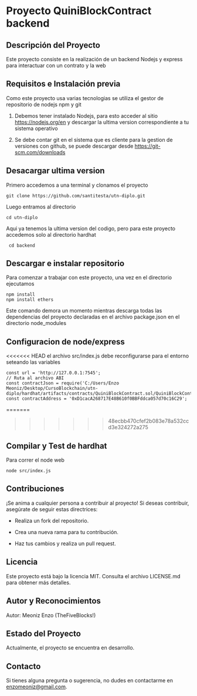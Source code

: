 # Proyecto QuiniBlockContract backend

  

## Descripción del Proyecto

Este proyecto consiste en la realización de un backend Nodejs y express para interactuar con un contrato y la web

  

## Requisitos e Instalación previa

Como este proyecto usa varias tecnologias se utiliza el gestor de repositorio de nodejs npm y git

  

1. Debemos tener instalado Nodejs, para esto acceder al sitio https://nodejs.org/en y descargar la ultima version correspondiente a tu sistema operativo

2. Se debe contar git en el sistema que es cliente para la gestion de versiones con github, se puede descargar desde https://git-scm.com/downloads

  

## Desacargar ultima version

Primero accedemos a una terminal y clonamos el proyecto

    git clone https://github.com/santitesta/utn-diplo.git

 Luego entramos al directorio

    cd utn-diplo

Aqui ya tenemos la ultima version del codigo, pero para este proyecto accedemos solo al directorio hardhat

     cd backend

## Descargar e instalar repositorio
Para comenzar a trabajar con este proyecto, una vez en el directorio ejecutamos

    npm install
    npm install ethers


Este comando demora un momento mientras descarga todas las dependencias del proyecto declaradas en el archivo package.json en el directorio node_modules

## Configuracion de node/express

<<<<<<< HEAD
el archivo src/index.js debe reconfigurarse para el entorno seteando las variables
    
    const url = 'http://127.0.0.1:7545';
    // Ruta al archivo ABI
    const contractJson = require('C:/Users/Enzo Meoniz/Desktop/CursoBlockchain/utn-diplo/hardhat/artifacts/contracts/QuiniBlockContract.sol/QuiniBlockContract.json');
    const contractAddress = '0xD1cacA268717E48B610f0BBFddca057d70c16C29';

=======
>>>>>>> 48ecbb470cfef2b083e78a532ccd3e324272a275

## Compilar y Test de hardhat

Para correr el node web

    node src/index.js


## Contribuciones

¡Se anima a cualquier persona a contribuir al proyecto! Si deseas contribuir, asegúrate de seguir estas directrices:

- Realiza un fork del repositorio.

- Crea una nueva rama para tu contribución.

- Haz tus cambios y realiza un pull request.

  

## Licencia

Este proyecto está bajo la licencia MIT. Consulta el archivo LICENSE.md para obtener más detalles.

  
## Autor y Reconocimientos

Autor: Meoniz Enzo (TheFiveBlocks!)

  

## Estado del Proyecto

Actualmente, el proyecto se encuentra en desarrollo.

  

## Contacto

Si tienes alguna pregunta o sugerencia, no dudes en contactarme en [enzomeoniz@gmail.com](mailto:enzomeoniz@gmail.com).
